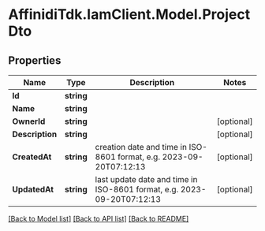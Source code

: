 # AffinidiTdk.IamClient.Model.ProjectDto

## Properties

Name | Type | Description | Notes
------------ | ------------- | ------------- | -------------
**Id** | **string** |  | 
**Name** | **string** |  | 
**OwnerId** | **string** |  | [optional] 
**Description** | **string** |  | [optional] 
**CreatedAt** | **string** | creation date and time in ISO-8601 format, e.g. 2023-09-20T07:12:13 | [optional] 
**UpdatedAt** | **string** | last update date and time in ISO-8601 format, e.g. 2023-09-20T07:12:13 | [optional] 

[[Back to Model list]](../README.md#documentation-for-models) [[Back to API list]](../README.md#documentation-for-api-endpoints) [[Back to README]](../README.md)

